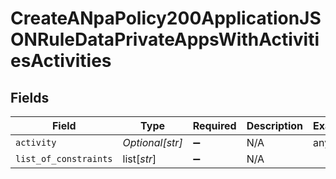 # CreateANpaPolicy200ApplicationJSONRuleDataPrivateAppsWithActivitiesActivities


## Fields

| Field                 | Type                  | Required              | Description           | Example               |
| --------------------- | --------------------- | --------------------- | --------------------- | --------------------- |
| `activity`            | *Optional[str]*       | :heavy_minus_sign:    | N/A                   | any                   |
| `list_of_constraints` | list[*str*]           | :heavy_minus_sign:    | N/A                   |                       |